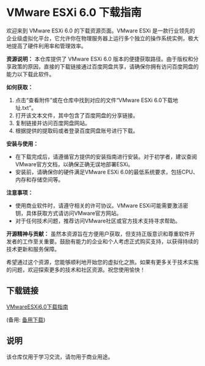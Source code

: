 # VMware ESXi 6.0 下载指南

欢迎来到 VMware ESXi 6.0 的下载资源页面。VMware ESXi 是一款行业领先的企业级虚拟化平台，它允许你在物理服务器上运行多个独立的操作系统实例，极大地提高了硬件利用率和管理效率。

**资源说明：**
本仓库提供了 VMware ESXi 6.0 版本的便捷获取路径。由于版权和分享政策的原因，直接的下载链接通过百度网盘共享，请确保你拥有访问百度网盘的能力以下载此软件。

**如何获取：**
1. 点击“查看附件”或在仓库中找到对应的文件“VMware ESXi 6.0下载地址.txt”。
2. 打开该文本文件，其中包含了百度网盘的分享链接。
3. 复制链接并访问百度网盘网站。
4. 根据提供的提取码或者登录百度网盘账号进行下载。

**安装与使用：**
- 在下载完成后，请遵循官方提供的安装指南进行安装。对于初学者，建议查阅VMware官方文档，以确保正确无误地部署ESXi。
- 安装前，请确保你的硬件满足VMware ESXi 6.0的最低系统要求，包括CPU、内存和存储空间等。

**注意事项：**
- 使用商业软件时，请遵守相关的许可协议。VMware ESXi可能需要激活密钥，具体获取方式请访问VMware官方网站。
- 对于任何技术问题，推荐访问VMware社区或官方技术支持寻求帮助。

**开源精神与贡献：**
虽然本资源旨在方便用户获取，但支持正版意识和尊重软件开发者的工作至关重要。鼓励有能力的企业和个人考虑正式购买支持，以获得持续的技术更新和服务保障。

希望通过这个资源，您能够顺利地开始您的虚拟化之旅。如果有更多关于技术实施的问题，欢迎探索更多的技术和社区资源。祝您使用愉快！

## 下载链接
[VMwareESXi6.0下载指南](https://pan.quark.cn/s/51904142e4e3) 

(备用: [备用下载](https://pan.baidu.com/s/1RQpSf0Ev2guwEBKdjBE1Eg?pwd=1234))

## 说明

该仓库仅用于学习交流，请勿用于商业用途。
